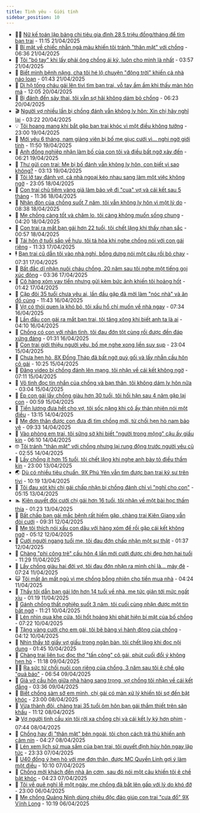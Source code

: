 ```yaml
---
title: Tình yêu - Giới tính
sidebar_position: 10
---
```


<!-- dantri-tinh-yeu-gioi-tinh:START -->
- 👨‍🏫 [Nữ kế toán lập bảng chi tiêu gia đình 28,5 triệu đồng/tháng để tìm bạn trai](https://dantri.com.vn/tinh-yeu-gioi-tinh/nu-ke-toan-lap-bang-chi-tieu-gia-dinh-285-trieu-dongthang-de-tim-ban-trai-20250421065422154.htm) - 11:15 21/04/2025
- 🦣 [Bí mật về chiếc nhẫn ngả màu khiến tôi tránh &quot;thân mật&quot; với chồng](https://dantri.com.vn/tinh-yeu-gioi-tinh/bi-mat-ve-chiec-nhan-nga-mau-khien-toi-tranh-than-mat-voi-chong-20250421114153376.htm) - 06:36 21/04/2025
- 🔭 [Tôi &quot;bó tay&quot; khi lấy phải ông chồng ái kỷ, luôn cho mình là nhất](https://dantri.com.vn/tinh-yeu-gioi-tinh/toi-bo-tay-khi-lay-phai-ong-chong-ai-ky-luon-cho-minh-la-nhat-20250421105732340.htm) - 03:57 21/04/2025
- 🧐 [Biết mình bệnh nặng, cha tôi hé lộ chuyện &quot;động trời&quot; khiến cả nhà náo loạn](https://dantri.com.vn/tinh-yeu-gioi-tinh/biet-minh-benh-nang-cha-toi-he-lo-chuyen-dong-troi-khien-ca-nha-nao-loan-20250405131258411.htm) - 01:43 21/04/2025
- 🫶 [Dì hộ tống cháu gái lên tivi tìm bạn trai, vỗ tay ầm ầm khi thấy màn hôn má](https://dantri.com.vn/tinh-yeu-gioi-tinh/di-ho-tong-chau-gai-len-tivi-tim-ban-trai-vo-tay-am-am-khi-thay-man-hon-ma-20250420183428514.htm) - 12:05 20/04/2025
- 💃 [Bị đánh đến sảy thai, tôi vẫn sợ hãi không dám bỏ chồng](https://dantri.com.vn/tinh-yeu-gioi-tinh/bi-danh-den-say-thai-toi-van-so-hai-khong-dam-bo-chong-20250420094920872.htm) - 06:23 20/04/2025
- 🎬 [Người vợ nhiều lần bị chồng đánh vẫn không ly hôn: Xin chị hãy nghĩ lại](https://dantri.com.vn/tinh-yeu-gioi-tinh/nguoi-vo-nhieu-lan-bi-chong-danh-van-khong-ly-hon-xin-chi-hay-nghi-lai-20250419120345481.htm) - 03:22 20/04/2025
- 💡 [Tôi hoang mang khi bắt gặp bạn trai khóc vì một điều không tưởng](https://dantri.com.vn/tinh-yeu-gioi-tinh/toi-hoang-mang-khi-bat-gap-ban-trai-khoc-vi-mot-dieu-khong-tuong-20250419104120340.htm) - 23:00 19/04/2025
- 🙉 [Mới yêu 6 tháng, nam giảng viên bị bố mẹ giục cưới vì... nghi ngờ giới tính](https://dantri.com.vn/tinh-yeu-gioi-tinh/moi-yeu-6-thang-nam-giang-vien-bi-bo-me-giuc-cuoi-vi-nghi-ngo-gioi-tinh-20250419093649044.htm) - 11:50 19/04/2025
- 🚦 [Anh đồng nghiệp nhận làm bố của con tôi và điều bất ngờ xảy đến](https://dantri.com.vn/tinh-yeu-gioi-tinh/anh-dong-nghiep-nhan-lam-bo-cua-con-toi-va-dieu-bat-ngo-xay-den-20250419110012570.htm) - 06:21 19/04/2025
- 🥸 [Thư gửi con trai: Mẹ bị bố đánh vẫn không ly hôn, con biết vì sao không?](https://dantri.com.vn/tinh-yeu-gioi-tinh/thu-gui-con-trai-me-bi-bo-danh-van-khong-ly-hon-con-biet-vi-sao-khong-20250419061421710.htm) - 03:13 19/04/2025
- 🤡 [Tôi lỡ tay đánh vợ, cả nhà ngoại kéo nhau sang làm một việc không ngờ](https://dantri.com.vn/tinh-yeu-gioi-tinh/toi-lo-tay-danh-vo-ca-nha-ngoai-keo-nhau-sang-lam-mot-viec-khong-ngo-20250418155216129.htm) - 23:05 18/04/2025
- 🦩 [Con trai chủ tiệm vàng giả làm bảo vệ đi &quot;cua&quot; vợ và cái kết sau 5 tháng](https://dantri.com.vn/tinh-yeu-gioi-tinh/con-trai-chu-tiem-vang-gia-lam-bao-ve-di-cua-vo-va-cai-ket-sau-5-thang-20250415125718548.htm) - 11:36 18/04/2025
- 🤡 [Nhận đòn của chồng suốt 7 năm, tôi vẫn không ly hôn vì một lý do](https://dantri.com.vn/tinh-yeu-gioi-tinh/nhan-don-cua-chong-suot-7-nam-toi-van-khong-ly-hon-vi-mot-ly-do-20250418153728217.htm) - 08:38 18/04/2025
- 🌊 [Mẹ chồng càng tốt và chăm lo, tôi càng không muốn sống chung](https://dantri.com.vn/tinh-yeu-gioi-tinh/me-chong-cang-tot-va-cham-lo-toi-cang-khong-muon-song-chung-20250418111921332.htm) - 04:20 18/04/2025
- 🐘 [Con trai ra mắt bạn gái hơn 22 tuổi, tôi chết lặng khi thấy nhan sắc](https://dantri.com.vn/tinh-yeu-gioi-tinh/con-trai-ra-mat-ban-gai-hon-22-tuoi-toi-chet-lang-khi-thay-nhan-sac-20250418075653013.htm) - 00:57 18/04/2025
- 🚀 [Tái hôn ở tuổi sắp về hưu, tôi tá hỏa khi nghe chồng nói với con gái riêng](https://dantri.com.vn/tinh-yeu-gioi-tinh/tai-hon-o-tuoi-sap-ve-huu-toi-ta-hoa-khi-nghe-chong-noi-voi-con-gai-rieng-20250417165050100.htm) - 11:33 17/04/2025
- 🕴 [Bạn trai cũ dẫn tôi vào nhà nghỉ, bỗng dưng nói một câu rồi bỏ chạy](https://dantri.com.vn/tinh-yeu-gioi-tinh/ban-trai-cu-dan-toi-vao-nha-nghi-bong-dung-noi-mot-cau-roi-bo-chay-20250417105005361.htm) - 07:31 17/04/2025
- 🚀 [Bất đắc dĩ nhận nuôi cháu chồng, 20 năm sau tôi nghe một tiếng gọi xúc động](https://dantri.com.vn/tinh-yeu-gioi-tinh/bat-dac-di-nhan-nuoi-chau-chong-20-nam-sau-toi-nghe-mot-tieng-goi-xuc-dong-20250417095340658.htm) - 03:36 17/04/2025
- 👺 [Cô hàng xóm vay tiền nhưng gửi kèm bức ảnh khiến tôi hoảng hốt](https://dantri.com.vn/tinh-yeu-gioi-tinh/co-hang-xom-vay-tien-nhung-gui-kem-buc-anh-khien-toi-hoang-hot-20250416160543410.htm) - 01:42 17/04/2025
- 💄 [Cặp đôi 35 tuổi chưa yêu ai, lần đầu gặp đã mời làm &quot;nóc nhà&quot; và ăn đồ cúng](https://dantri.com.vn/tinh-yeu-gioi-tinh/cap-doi-35-tuoi-chua-yeu-ai-lan-dau-gap-da-moi-lam-noc-nha-va-an-do-cung-20250416112152287.htm) - 11:43 16/04/2025
- 🌊 [Vợ có thói quen lạ khó bỏ, tôi xấu hổ chỉ muốn về nhà ngay](https://dantri.com.vn/tinh-yeu-gioi-tinh/vo-co-thoi-quen-la-kho-bo-toi-xau-ho-chi-muon-ve-nha-ngay-20250416120124019.htm) - 07:34 16/04/2025
- 🚦 [Lần đầu con gái ra mắt bạn trai, tôi tăng xông khi biết anh ta là ai](https://dantri.com.vn/tinh-yeu-gioi-tinh/lan-dau-con-gai-ra-mat-ban-trai-toi-tang-xong-khi-biet-anh-ta-la-ai-20250416111042370.htm) - 04:10 16/04/2025
- 👹 [Chồng có con với nhân tình, tôi đau đớn tột cùng rồi được đền đáp xứng đáng](https://dantri.com.vn/tinh-yeu-gioi-tinh/chong-co-con-voi-nhan-tinh-toi-dau-don-tot-cung-roi-duoc-den-dap-xung-dang-20250416065156148.htm) - 01:31 16/04/2025
- 🚀 [Con trai giới thiệu người yêu, bố mẹ nghe xong liền suy sụp](https://dantri.com.vn/tinh-yeu-gioi-tinh/con-trai-gioi-thieu-nguoi-yeu-bo-me-nghe-xong-lien-suy-sup-20250415155930163.htm) - 23:04 15/04/2025
- 🌁 [Chưa hẹn hò, 8X Đồng Tháp đã bất ngờ quỳ gối và lấy nhẫn cầu hôn cô gái](https://dantri.com.vn/tinh-yeu-gioi-tinh/chua-hen-ho-8x-dong-thap-da-bat-ngo-quy-goi-va-lay-nhan-cau-hon-co-gai-20250415123633253.htm) - 10:25 15/04/2025
- 🧰 [Đăng video bị chồng đánh lên mạng, tôi nhận về cái kết không ngờ](https://dantri.com.vn/tinh-yeu-gioi-tinh/dang-video-bi-chong-danh-len-mang-toi-nhan-ve-cai-ket-khong-ngo-20250415140917279.htm) - 07:11 15/04/2025
- 🦅 [Vô tình đọc tin nhắn của chồng và bạn thân, tôi không dám ly hôn nữa](https://dantri.com.vn/tinh-yeu-gioi-tinh/vo-tinh-doc-tin-nhan-cua-chong-va-ban-than-toi-khong-dam-ly-hon-nua-20250415100347471.htm) - 03:04 15/04/2025
- 🌈 [Ép con gái lấy chồng giàu hơn 30 tuổi, tôi hối hận sau 4 năm gặp lại con](https://dantri.com.vn/tinh-yeu-gioi-tinh/ep-con-gai-lay-chong-giau-hon-30-tuoi-toi-hoi-han-sau-4-nam-gap-lai-con-20250415075918241.htm) - 00:59 15/04/2025
- 🌋 [Tiền lương đưa hết cho vợ, tôi sốc nặng khi cô ấy thản nhiên nói một điều](https://dantri.com.vn/tinh-yeu-gioi-tinh/tien-luong-dua-het-cho-vo-toi-soc-nang-khi-co-ay-than-nhien-noi-mot-dieu-20250414183824537.htm) - 13:15 14/04/2025
- 👺 [Mẹ đơn thân được con đưa đi tìm chồng mới, từ chối hẹn hò nam bảo vệ](https://dantri.com.vn/tinh-yeu-gioi-tinh/me-don-than-duoc-con-dua-di-tim-chong-moi-tu-choi-hen-ho-nam-bao-ve-20250414074417330.htm) - 09:33 14/04/2025
- 🎃 [Vào phòng em trai, tôi sững sờ khi biết &quot;người trong mộng&quot; cậu ấy giấu kín](https://dantri.com.vn/tinh-yeu-gioi-tinh/vao-phong-em-trai-toi-sung-so-khi-biet-nguoi-trong-mong-cau-ay-giau-kin-20250414110405383.htm) - 06:10 14/04/2025
- 🤓 [Tôi tránh &quot;thân mật&quot; với chồng nhưng lại rung động trước người yêu  cũ](https://dantri.com.vn/tinh-yeu-gioi-tinh/toi-tranh-than-mat-voi-chong-nhung-lai-rung-dong-truoc-nguoi-yeu-cu-20250414095322077.htm) - 02:55 14/04/2025
- 🤠 [Lấy chồng ít hơn 15 tuổi, tôi chết lặng khi nghe anh bày tỏ điều thầm kín](https://dantri.com.vn/tinh-yeu-gioi-tinh/lay-chong-it-hon-15-tuoi-toi-chet-lang-khi-nghe-anh-bay-to-dieu-tham-kin-20250412162151743.htm) - 23:00 13/04/2025
- 🌏 [Dù có nhiều tiêu chuẩn, 9X Phú Yên vẫn tìm được bạn trai kỹ sư trên tivi](https://dantri.com.vn/tinh-yeu-gioi-tinh/du-co-nhieu-tieu-chuan-9x-phu-yen-van-tim-duoc-ban-trai-ky-su-tren-tivi-20250413071214344.htm) - 10:19 13/04/2025
- 🚀 [Tôi đau xót khi chị gái chấp nhận bị chồng đánh chỉ vì &quot;nghĩ cho con&quot;](https://dantri.com.vn/tinh-yeu-gioi-tinh/toi-dau-xot-khi-chi-gai-chap-nhan-bi-chong-danh-chi-vi-nghi-cho-con-20250413084059469.htm) - 05:15 13/04/2025
- 🏊 [Kiên quyết đòi cưới chị gái hơn 16 tuổi, tôi nhận về một bài học thấm thía](https://dantri.com.vn/tinh-yeu-gioi-tinh/kien-quyet-doi-cuoi-chi-gai-hon-16-tuoi-toi-nhan-ve-mot-bai-hoc-tham-thia-20250412103653303.htm) - 01:23 13/04/2025
- 🦒 [Bất chấp bạn gái mắc bệnh rất hiếm gặp, chàng trai Kiên Giang vẫn đòi cưới](https://dantri.com.vn/tinh-yeu-gioi-tinh/bat-chap-ban-gai-mac-benh-rat-hiem-gap-chang-trai-kien-giang-van-doi-cuoi-20250412083748266.htm) - 09:31 12/04/2025
- 💂 [Mẹ tôi thích nói xấu con dâu với hàng xóm để rồi gặp cái kết không ngờ](https://dantri.com.vn/tinh-yeu-gioi-tinh/me-toi-thich-noi-xau-con-dau-voi-hang-xom-de-roi-gap-cai-ket-khong-ngo-20250412084537963.htm) - 05:12 12/04/2025
- 💫 [Cưới người ngang tuổi mẹ, tôi đau đớn chấp nhận một sự thật](https://dantri.com.vn/tinh-yeu-gioi-tinh/cuoi-nguoi-ngang-tuoi-me-toi-dau-don-chap-nhan-mot-su-that-20250412083717612.htm) - 01:37 12/04/2025
- 🧠 [Chàng &quot;phi công trẻ&quot; cầu hôn 4 lần mới cưới được chị đẹp hơn hai tuổi](https://dantri.com.vn/tinh-yeu-gioi-tinh/chang-phi-cong-tre-cau-hon-4-lan-moi-cuoi-duoc-chi-dep-hon-hai-tuoi-20250411150806663.htm) - 11:29 11/04/2025
- 🎡 [Lấy chồng giàu hai đời vợ, tôi đau đớn nhận ra mình chỉ là... máy đẻ](https://dantri.com.vn/tinh-yeu-gioi-tinh/lay-chong-giau-hai-doi-vo-toi-dau-don-nhan-ra-minh-chi-la-may-de-20250411122629911.htm) - 07:24 11/04/2025
- 😺 [Tôi mất ăn mất ngủ vì mẹ chồng bỗng nhiên cho tiền mua nhà](https://dantri.com.vn/tinh-yeu-gioi-tinh/toi-mat-an-mat-ngu-vi-me-chong-bong-nhien-cho-tien-mua-nha-20250411112358261.htm) - 04:24 11/04/2025
- 🥰 [Thấy tôi dẫn bạn gái lớn hơn 14 tuổi về nhà, mẹ tức giận tới mức ngất xỉu](https://dantri.com.vn/tinh-yeu-gioi-tinh/thay-toi-dan-ban-gai-lon-hon-14-tuoi-ve-nha-me-tuc-gian-toi-muc-ngat-xiu-20250410211747666.htm) - 01:19 11/04/2025
- 🐲 [Gánh chồng thất nghiệp suốt 3 năm, tôi cuối cùng nhận được một tin bất ngờ](https://dantri.com.vn/tinh-yeu-gioi-tinh/ganh-chong-that-nghiep-suot-3-nam-toi-cuoi-cung-nhan-duoc-mot-tin-bat-ngo-20250410163328008.htm) - 11:21 10/04/2025
- 🌝 [Lén nhìn qua khe cửa, tôi hốt hoảng khi phát hiện bí mật của bố chồng](https://dantri.com.vn/tinh-yeu-gioi-tinh/len-nhin-qua-khe-cua-toi-hot-hoang-khi-phat-hien-bi-mat-cua-bo-chong-20250410114453474.htm) - 07:22 10/04/2025
- 🐲 [Tặng vàng cưới cho em gái, tôi bẽ bàng vì hành động của chồng](https://dantri.com.vn/tinh-yeu-gioi-tinh/tang-vang-cuoi-cho-em-gai-toi-be-bang-vi-hanh-dong-cua-chong-20250410111221740.htm) - 04:12 10/04/2025
- 📝 [Nhìn thấy tờ giấy vợ giấu trong ngăn bàn, tôi chết lặng khi đọc nội dung](https://dantri.com.vn/tinh-yeu-gioi-tinh/nhin-thay-to-giay-vo-giau-trong-ngan-ban-toi-chet-lang-khi-doc-noi-dung-20250409102742525.htm) - 01:45 10/04/2025
- 🦏 [Chàng trai liên tục đọc thơ &quot;tấn công&quot; cô gái, phút cuối đổi ý không hẹn hò](https://dantri.com.vn/tinh-yeu-gioi-tinh/chang-trai-lien-tuc-doc-tho-tan-cong-co-gai-phut-cuoi-doi-y-khong-hen-ho-20250409121013190.htm) - 11:18 09/04/2025
- 🧑‍🏫 [Ra sức từ chối nuôi con riêng của chồng, 3 năm sau tôi ê chề gặp &quot;quả báo&quot;](https://dantri.com.vn/tinh-yeu-gioi-tinh/ra-suc-tu-choi-nuoi-con-rieng-cua-chong-3-nam-sau-toi-e-che-gap-qua-bao-20250409135344291.htm) - 06:54 09/04/2025
- 🦍 [Giả vờ cầu hôn giữa nhà hàng sang trọng, vợ chồng tôi nhận về cái kết đắng](https://dantri.com.vn/tinh-yeu-gioi-tinh/gia-vo-cau-hon-giua-nha-hang-sang-trong-vo-chong-toi-nhan-ve-cai-ket-dang-20250406183611887.htm) - 03:36 09/04/2025
- 🌋 [Biết chồng sàm sỡ em mình, chị gái có màn xử lý khiến tôi sợ đến bật khóc](https://dantri.com.vn/tinh-yeu-gioi-tinh/biet-chong-sam-so-em-minh-chi-gai-co-man-xu-ly-khien-toi-so-den-bat-khoc-20250409013555152.htm) - 23:00 08/04/2025
- 💯 [Vừa thành đôi, chàng trai 35 tuổi ôm hôn bạn gái thắm thiết trên sân khấu](https://dantri.com.vn/tinh-yeu-gioi-tinh/vua-thanh-doi-chang-trai-35-tuoi-om-hon-ban-gai-tham-thiet-tren-san-khau-20250408121213780.htm) - 11:12 08/04/2025
- 🎬 [Vợ người tình cầu xin tôi rời xa chồng chị và cái kết ly kỳ hơn phim](https://dantri.com.vn/tinh-yeu-gioi-tinh/vo-nguoi-tinh-cau-xin-toi-roi-xa-chong-chi-va-cai-ket-ly-ky-hon-phim-20250408110449175.htm) - 07:44 08/04/2025
- 📝 [Chồng hay đi &quot;thân mật&quot; bên ngoài, tôi chọn cách trả thù khiến anh câm nín](https://dantri.com.vn/tinh-yeu-gioi-tinh/chong-hay-di-than-mat-ben-ngoai-toi-chon-cach-tra-thu-khien-anh-cam-nin-20250406221216875.htm) - 04:27 08/04/2025
- 🧐 [Lén xem lịch sử mua sắm của bạn trai, tôi quyết định hủy hôn ngay lập tức](https://dantri.com.vn/tinh-yeu-gioi-tinh/len-xem-lich-su-mua-sam-cua-ban-trai-toi-quyet-dinh-huy-hon-ngay-lap-tuc-20250406204859481.htm) - 23:33 07/04/2025
- 🤠 [U40 đồng ý hẹn hò với mẹ đơn thân, được MC Quyền Linh gợi ý làm một điều](https://dantri.com.vn/tinh-yeu-gioi-tinh/u40-dong-y-hen-ho-voi-me-don-than-duoc-mc-quyen-linh-goi-y-lam-mot-dieu-20250407134553724.htm) - 10:10 07/04/2025
- 💼 [Chồng mời khách đến nhà ăn cơm, sau đó nói một câu khiến tôi ê chề bật khóc](https://dantri.com.vn/tinh-yeu-gioi-tinh/chong-moi-khach-den-nha-an-com-sau-do-noi-mot-cau-khien-toi-e-che-bat-khoc-20250407101209231.htm) - 04:23 07/04/2025
- 💪 [Tôi về quê nghỉ lễ một ngày, mẹ chồng đã bắt lên gấp với lý do khó đỡ](https://dantri.com.vn/tinh-yeu-gioi-tinh/toi-ve-que-nghi-le-mot-ngay-me-chong-da-bat-len-gap-voi-ly-do-kho-do-20250407010455356.htm) - 23:00 06/04/2025
- 💂 [Mẹ chồng Quảng Ninh dùng chiêu độc đáo giúp con trai &quot;cưa đổ&quot; 9X Vĩnh Long](https://dantri.com.vn/tinh-yeu-gioi-tinh/me-chong-quang-ninh-dung-chieu-doc-dao-giup-con-trai-cua-do-9x-vinh-long-20250406080004583.htm) - 10:19 06/04/2025<!-- dantri-tinh-yeu-gioi-tinh:END -->
